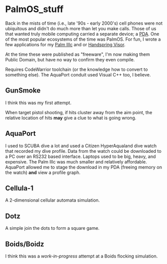 # PalmOS_stuff

Back in the mists of time (i.e., late '90s - early 2000's) cell phones were not ubiquitous and didn't do much more than let you make calls. Those of us that wanted truly mobile computing carried a separate device; a [PDA](https://en.wikipedia.org/wiki/Personal_digital_assistant). One of the most popular ecosystems of the time was PalmOS. For fun, I wrote a few applications for my [Palm IIIc](https://en.wikipedia.org/wiki/Palm_IIIc) and or [Handspring Visor](https://en.wikipedia.org/wiki/Handspring_(company)). 

At the time these were published as "freeware", I'm now making them Public Domain, but have no way to confirm they even compile.

Requires CodeWarrior toolchain (or the knowledge how to convert to something else). The AquaPort conduit used Visual C++ too, I believe.

## GunSmoke
I think this was my first attempt.

When target pistol shooting, if hits cluster away from the aim point, the relative location of hits **may** give a clue to what is going wrong.

## AquaPort
I used to SCUBA dive a lot and used a Citizen HyperAqualand dive watch that recorded my dive profile. Data from the watch could be downloaded to a PC over an RS232 based interface. Laptops used to be big, heavy, and expensive. The Palm IIIc was much smaller and relatively affordable. AquaPort allowed me to stage the download in my PDA (freeing memory on the watch) **and** view a profile graph.

## Cellula-1
A 2-dimensional cellular automata simulation.

## Dotz
A simple join the dots to form a square game.

## Boids/Boidz
I think this was a *work-in-progress* attempt at a Boids flocking simulation.
